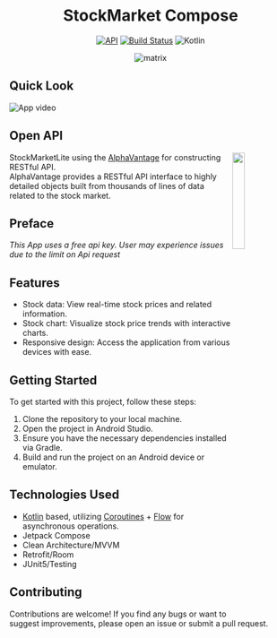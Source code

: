 <h1 align="center">StockMarket Compose</h1>

<p align="center">
  <a href="https://android-arsenal.com/api?level=21"><img alt="API" src="https://img.shields.io/badge/API-21%2B-brightgreen.svg?style=flat"/></a>
  <a href="https://github.com/eaglenguyen/StockMarketLite/actions"><img alt="Build Status" src="https://github.com/skydoves/pokedex-compose/workflows/Android%20CI/badge.svg"/></a>
  <img src="https://kotlin-version.aws.icerock.dev/kotlin-version?group=dev.icerock.moko&name=mvvm"  alt="Kotlin"/>
<br>


</p>

<p align="center">

<img src="https://github.com/user-attachments/assets/c0cd06e4-fada-4310-9262-30f17143799a" alt="matrix" />

</p>

## Quick Look
![App video](https://media.giphy.com/media/v1.Y2lkPTc5MGI3NjExdWk0MGQ2NGk4Y2d0cXRjMzJtYWFoMWowZmFhZ3FuOTI3Yms3YnNqdiZlcD12MV9pbnRlcm5hbF9naWZfYnlfaWQmY3Q9Zw/iRGdBOWcod7UvGtGrU/giphy.gif)
 


## Open API


<img src="https://github.com/user-attachments/assets/7683ba1d-39ab-41fd-b61f-7c111771603d" align="right" width="21%"/>

StockMarketLite using the [AlphaVantage](https://www.alphavantage.co/) for constructing RESTful API.<br>
AlphaVantage provides a RESTful API interface to highly detailed objects built from thousands of lines of data related to the stock market.


## Preface
*This App uses a free api key. User may experience issues due to the limit on Api request*

## Features

- Stock data: View real-time stock prices and related information.
- Stock chart: Visualize stock price trends with interactive charts.
- Responsive design: Access the application from various devices with ease.

## Getting Started
To get started with this project, follow these steps:

1) Clone the repository to your local machine. <br>
2) Open the project in Android Studio. <br>
3) Ensure you have the necessary dependencies installed via Gradle. <br>
4) Build and run the project on an Android device or emulator. <br>



## Technologies Used
* [Kotlin](https://kotlinlang.org/) based, utilizing [Coroutines](https://github.com/Kotlin/kotlinx.coroutines) + [Flow](https://kotlin.github.io/kotlinx.coroutines/kotlinx-coroutines-core/kotlinx.coroutines.flow/) for asynchronous operations.
* Jetpack Compose
* Clean Architecture/MVVM
* Retrofit/Room
* JUnit5/Testing

## Contributing
Contributions are welcome! If you find any bugs or want to suggest improvements, please open an issue or submit a pull request.




